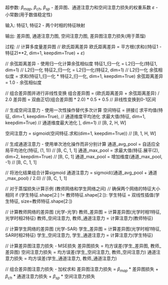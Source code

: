 超参数:
$\beta_{map}$, $\beta_{ch}$, $\beta_{sp}$ - 差异图、通道注意力和空间注意力损失的权重系数
$\varepsilon$ - 小常数(用于数值稳定性)

输入:
特征1, 特征2 - 两个时相的特征映射

输出:
差异图, 通道注意力图, 空间注意力图, 差异图注意力损失(用于蒸馏)

过程:
// 计算多度量差异图
// 欧氏距离差异
欧氏距离差异 = 平方根(求和((特征1 - 特征2)**2, dim=1, keepdim=True) + $\varepsilon$)

// 余弦距离差异 - 使用归一化计算余弦相似度
特征1_归一化 = L2归一化(特征1, dim=1)  // L2归一化
特征2_归一化 = L2归一化(特征2, dim=1)  // L2归一化
余弦相似度 = 求和(特征1_归一化 * 特征2_归一化, dim=1, keepdim=True)
余弦距离差异 = 1.0 - 余弦相似度

// 组合差异图并进行非线性变换
组合差异图 = (欧氏距离差异 + 余弦距离差异) / 2.0
差异图 = 双曲正切(组合差异图 * 2.0) * 0.5 + 0.5  // 非线性变换到0-1区间

// 生成空间注意力 - 使用一次性操作替代多次计算
空间特征 = 拼接([
    求平均值(特征, dim=1, keepdim=True),  // 通道维度平均池化
    求最大值(特征, dim=1, keepdim=True)  // 通道维度最大池化
], dim=1)  // [B, 2, H, W]

空间注意力 = sigmoid(空间特征.求和(dim=1, keepdim=True))  // [B, 1, H, W]

// 生成通道注意力 - 使用单次池化操作而非分别计算
通道_avg_pool = 自适应全局平均池化(特征, (1, 1))  // [B, C, 1, 1]
通道_max_pool = 求最大值(特征.展平(2), dim=2, keepdim=True)  // [B, C, 1]
通道_max_pool = 增加维度(通道_max_pool, -1)  // [B, C, 1, 1]

// 将池化结果组合计算sigmoid
通道注意力 = sigmoid((通道_avg_pool + 通道_max_pool) / 2.0)  // [B, C, 1, 1]

// 对于蒸馏损失计算示例 (教师网络和学生网络之间)
// 确保两个网络的特征大小相同
if (学生特征.shape[2:] != 教师特征.shape[2:]):
    学生特征 = 双线性插值(学生特征, size=教师特征.shape[2:])

// 计算教师网络的差异图 (光学-光学)
教师_差异图 = 计算差异图(光学时相1特征, 光学时相2特征)
教师_空间注意力, 教师_通道注意力 = 计算注意力(教师特征)

// 计算学生网络的差异图 (光学-SAR)
学生_差异图 = 计算差异图(光学时相1特征, SAR时相2特征)
学生_空间注意力, 学生_通道注意力 = 计算注意力(学生特征)

// 计算差异图注意力损失 - MSE损失
差异图损失 = 均方误差(学生_差异图, 教师_差异图)
空间注意力损失 = 均方误差(学生_空间注意力, 教师_空间注意力)
通道注意力损失 = 均方误差(学生_通道注意力, 教师_通道注意力)

// 组合差异图注意力损失 - 加权求和
差异图注意力损失 = $\beta_{map}$ * 差异图损失 + $\beta_{ch}$ * 通道注意力损失 + $\beta_{sp}$ * 空间注意力损失